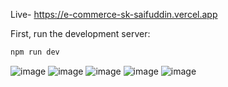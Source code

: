 Live- https://e-commerce-sk-saifuddin.vercel.app

First, run the development server:

```bash
npm run dev

```


![image](https://github.com/user-attachments/assets/b1c93ecb-7154-4c6d-8985-274570249997)
![image](https://github.com/user-attachments/assets/6c0a2e04-4f3d-4a81-8924-2d1cefab21a2)
![image](https://github.com/user-attachments/assets/c3502b81-5435-447d-bf1b-b11ea1175329)
![image](https://github.com/user-attachments/assets/cd5b0a81-6e3b-4c93-bae1-56ec78ba410e)
![image](https://github.com/user-attachments/assets/2d9928a2-80a7-44c9-907a-61bc1b2a194e)
